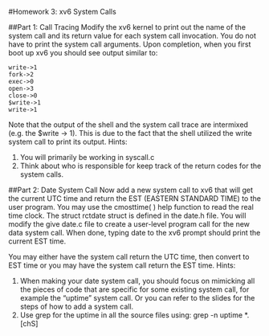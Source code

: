 #Homework 3: xv6 System Calls

##Part 1: Call Tracing 
Modify the xv6 kernel to print out the name of the system call and its return value for each
system call invocation. You do not have to print the system call arguments.
Upon completion, when you first boot up xv6 you should see output similar to:
```
write->1
fork->2
exec->0
open->3
close->0
$write->1
write->1
```
Note that the output of the shell and the system call trace are intermixed (e.g. the $write ->
1). This is due to the fact that the shell utilized the write system call to print its output.
Hints:
1. You will primarily be working in syscall.c
2. Think about who is responsible for keep track of the return codes for the system
calls.

##Part 2: Date System Call
Now add a new system call to xv6 that will get the current UTC time and return the EST
(EASTERN STANDARD TIME) to the user program. You may use the cmosttime( ) help
function to read the real time clock. The struct rctdate struct is defined in the date.h file.
You will modify the give date.c file to create a user-level program call for the new data
system call. When done, typing date to the xv6 prompt should print the current EST time.

You may either have the system call return the UTC time, then convert to EST time or you
may have the system call return the EST time.
Hints:
1. When making your date system call, you should focus on mimicking all the pieces of
code that are specific for some existing system call, for example the “uptime” system
call. Or you can refer to the slides for the steps of how to add a system call.
2. Use grep for the uptime in all the source files using:
grep -n uptime *.[chS]
